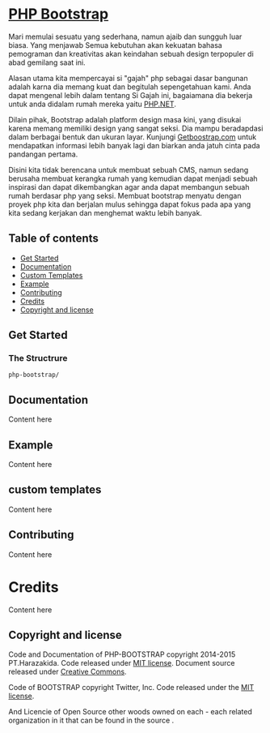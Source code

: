 # [PHP Bootstrap](https://github.com/Harazaki/PHP-BOOTSTRAP#)

Mari memulai sesuatu yang sederhana, namun ajaib dan sungguh luar biasa. Yang menjawab Semua kebutuhan akan kekuatan  bahasa pemograman dan kreativitas akan keindahan sebuah design terpopuler di abad gemilang saat ini. 

Alasan utama kita mempercayai si "gajah" php sebagai dasar bangunan adalah karna dia memang kuat dan begitulah sepengetahuan kami. Anda dapat mengenal lebih dalam tentang Si Gajah ini, bagaiamana dia bekerja untuk anda didalam rumah mereka yaitu [PHP.NET](http://php.net/).

Dilain pihak, Bootstrap adalah platform design masa kini, yang disukai karena memang memiliki design yang sangat seksi. Dia mampu beradapdasi dalam berbagai bentuk dan ukuran layar. Kunjungi [Getboostrap.com](http://getbootstrap.com/) untuk mendapatkan informasi lebih banyak lagi dan biarkan anda jatuh cinta pada pandangan pertama.

Disini kita tidak berencana untuk membuat sebuah CMS, namun sedang berusaha membuat kerangka rumah yang kemudian dapat menjadi sebuah inspirasi dan dapat dikembangkan agar anda dapat membangun sebuah rumah berdasar php yang seksi. Membuat bootstrap menyatu dengan proyek php kita dan berjalan mulus sehingga dapat fokus pada apa yang kita sedang kerjakan dan menghemat waktu lebih banyak.

## Table of contents

- [Get Started](#get-gtarted)
- [Documentation](#documentation)
- [Custom Templates](#custom-templates)
- [Example](#example)
- [Contributing](#Contributing)
- [Credits](#credits)
- [Copyright and license](#copyright-and-license)

## Get Started

### The Structrure

```
php-bootstrap/
```
## Documentation

Content here

## Example

Content here

## custom templates

Content here

## Contributing

Content here

# Credits

Content here

## Copyright and license

Code and Documentation of PHP-BOOTSTRAP copyright 2014-2015 PT.Harazakida. Code released under [MIT license](https://github.com/Harazaki/PHP-BOOTSTRAP/blob/master/LICENSE). Document source released under [Creative Commons](https://github.com/Harazaki/PHP-BOOTSTRAP/blob/master/docs.licence).

Code of BOOTSTRAP copyright Twitter, Inc. Code released under the [MIT license](https://github.com/twbs/bootstrap/blob/master/LICENSE).

And Licencie of Open Source other woods owned on each - each related organization in it that can be found in the source .



